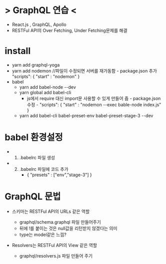 # > GraphQL 연습 <
- React.js , GraphQL, Apollo
- RESTFul API의 Over Fetching, Under Fetching문제를 해결


# install
- yarn add graphql-yoga
- yarn add nodemon      //파일이 수정되면 서버를 재가동함
        - package.json 추가
            "scripts": {
                "start" : "nodemon"
            }
- babel 
    - yarn add babel-node --dev
    - yarn global add babel-cli
        - js에서 require 대신 import문 사용할 수 있게 만들어 줌
                - package.json 수정
                    - "scripts": {
                        "start" : "nodemon --exec bable-node index.js"
                    }
    - yarn add babel-cli babel-preset-env babel-preset-stage-3 --dev



# babel 환경설정
- 1. .babelrc 파일 생성
- 2. .babelrc 파일에 코드 추가
        - { 
            "presets" : ["env","stage-3"]
        }



# GraphQL 문법
- 스키마는 RESTFul API의 URLs 같은 역할
    - graphql/schema.graphql 파일 만들어주기
    - 뒤에 !를 붙이는 것은 null값을 리턴받지 않겠다는 의미
    - type는 model같은 느낌?

- Resolvers는 RESTFul API의 View 같은 역할
    - graphql/resolvers.js 파일 만들어 주기

